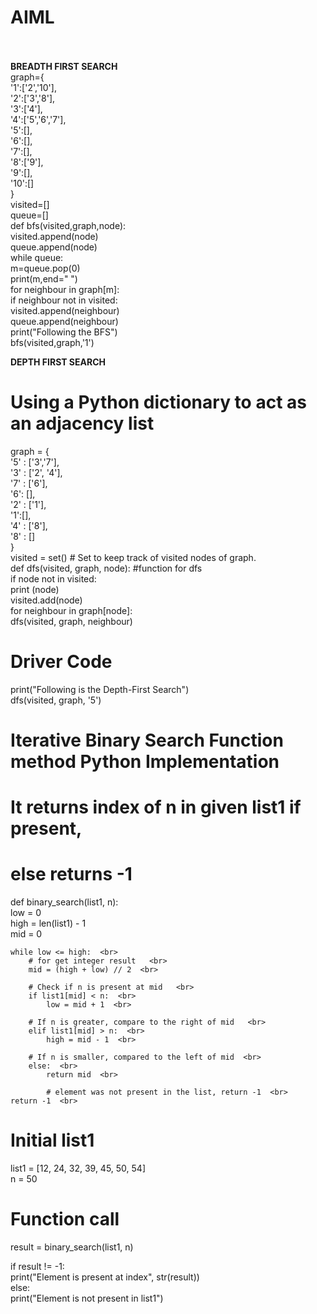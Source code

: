 # AIML<br><br>
<b>BREADTH FIRST SEARCH</b><br>
graph={<br>
    '1':['2','10'],<br>
    '2':['3','8'],<br>
    '3':['4'],<br>
    '4':['5','6','7'],<br>
    '5':[],<br>
    '6':[],<br>
    '7':[],<br>
    '8':['9'],<br>
    '9':[],<br>
    '10':[]<br>
}<br>
visited=[]<br>
queue=[]<br>
def bfs(visited,graph,node):<br>
    visited.append(node)<br>
    queue.append(node)<br>
    while queue:<br>
        m=queue.pop(0)<br>
        print(m,end=" ")<br>
        for neighbour in graph[m]:<br>
            if neighbour not in visited:<br>
                visited.append(neighbour)<br>
                queue.append(neighbour)<br>
print("Following the BFS")<br>
bfs(visited,graph,'1')<br>

<b>DEPTH FIRST SEARCH</b><br>
# Using a Python dictionary to act as an adjacency list<br>
graph = {<br>
    '5' : ['3','7'],<br>
    '3' : ['2', '4'],<br>
    '7' : ['6'],<br>
    '6': [],<br>
    '2' : ['1'],<br>
    '1':[],<br>
    '4' : ['8'],<br>
    '8' : []<br>
}<br>
visited = set() # Set to keep track of visited nodes of graph.<br>
def dfs(visited, graph, node): #function for dfs<br>
    if node not in visited:<br>
        print (node)<br>
        visited.add(node)<br>
        for neighbour in graph[node]:<br>
            dfs(visited, graph, neighbour)<br>

# Driver Code<br>
print("Following is the Depth-First Search")<br>
dfs(visited, graph, '5')<br>


# Iterative Binary Search Function method Python Implementation <br>
# It returns index of n in given list1 if present, <br>  
# else returns -1   <br>
def binary_search(list1, n):  <br>
    low = 0  <br>
    high = len(list1) - 1  <br>
    mid = 0  <br>
  
    while low <= high:  <br>
        # for get integer result   <br>
        mid = (high + low) // 2  <br>
  
        # Check if n is present at mid   <br>
        if list1[mid] < n:  <br>
            low = mid + 1  <br>
  
        # If n is greater, compare to the right of mid   <br>
        elif list1[mid] > n:  <br>
            high = mid - 1  <br>
  
        # If n is smaller, compared to the left of mid  <br>
        else:  <br>
            return mid  <br>
  
            # element was not present in the list, return -1  <br>
    return -1  <br>
  
  
# Initial list1  <br>
list1 = [12, 24, 32, 39, 45, 50, 54]  <br>
n = 50<br>
  
# Function call   <br>
result = binary_search(list1, n)  <br>
  
if result != -1: <br> 
    print("Element is present at index", str(result))  <br>
else:  <br>
    print("Element is not present in list1") <br> 
